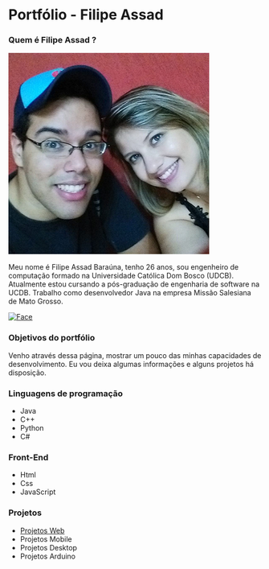 # Portfólio - Filipe Assad

### Quem é Filipe Assad ?

![Filipe](https://github.com/filipeassad/portifolio/blob/master/Filipe%20e%20Mayara.png)



Meu nome é Filipe Assad Baraúna, tenho 26 anos, sou engenheiro de computação formado na Universidade Católica Dom Bosco (UDCB). Atualmente estou cursando a pós-graduação de engenharia de software na UCDB. Trabalho como desenvolvedor Java na empresa Missão Salesiana de Mato Grosso. 

[![Face](http://download.seaicons.com/download/i97461/sicons/flat-shadow-social/sicons-flat-shadow-social-facebook.ico)](https://www.facebook.com/filipe.assad "Perfil do Facebook")

### Objetivos do portfólio 

Venho através dessa página, mostrar um pouco das minhas capacidades de desenvolvimento. Eu vou deixa algumas informações e alguns projetos há disposição.

### Linguagens de programação

* Java
* C++
* Python
* C#

### Front-End

* Html
* Css
* JavaScript

### Projetos 

* [Projetos Web](https://stackoverflow.com/questions/40013934/severe-a-child-container-failed-during-start-java-util-concurrent-executionexce)
* Projetos Mobile
* Projetos Desktop
* Projetos Arduino

